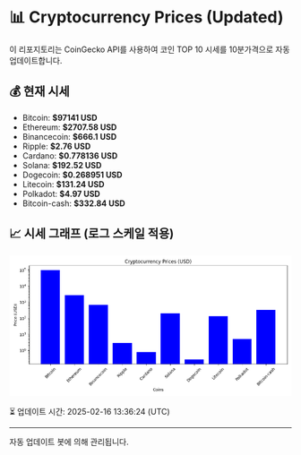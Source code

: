 
# 📊 Cryptocurrency Prices (Updated)

이 리포지토리는 CoinGecko API를 사용하여 코인 TOP 10 시세를 10분가격으로 자동 업데이트합니다.

## 💰 현재 시세
- Bitcoin: **$97141 USD**
- Ethereum: **$2707.58 USD**
- Binancecoin: **$666.1 USD**
- Ripple: **$2.76 USD**
- Cardano: **$0.778136 USD**
- Solana: **$192.52 USD**
- Dogecoin: **$0.268951 USD**
- Litecoin: **$131.24 USD**
- Polkadot: **$4.97 USD**
- Bitcoin-cash: **$332.84 USD**

## 📈 시세 그래프 (로그 스케일 적용)
![Crypto Prices](crypto_prices.png)

⏳ 업데이트 시간: 2025-02-16 13:36:24 (UTC)

---
자동 업데이트 봇에 의해 관리됩니다.
